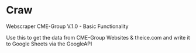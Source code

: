 # Craw
 Webscraper CME-Group
 V.1.0 - Basic Functionality
 
 Use this to get the data from CME-Group Websites & theice.com and write it to Google Sheets via the GoogleAPI
